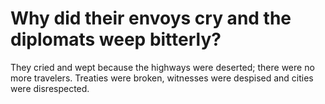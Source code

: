 # Why did their envoys cry and the diplomats weep bitterly?

They cried and wept because the highways were deserted; there were no more travelers. Treaties were broken, witnesses were despised and cities were disrespected.
